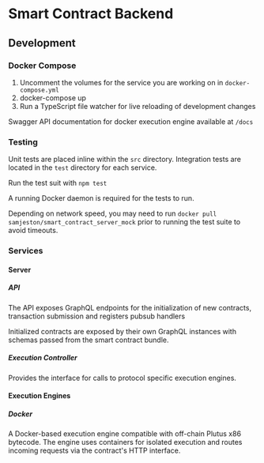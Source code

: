 # Smart Contract Backend

## Development

### Docker Compose
1. Uncomment the volumes for the service you are working on in `docker-compose.yml`
2. docker-compose up
3. Run a TypeScript file watcher for live reloading of development changes

Swagger API documentation for docker execution engine available at `/docs`

### Testing
Unit tests are placed inline within the `src` directory. Integration tests are located in the `test` directory for each service.

Run the test suit with `npm test`

A running Docker daemon is required for the tests to run.

Depending on network speed, you may need to run `docker pull samjeston/smart_contract_server_mock` prior to running the test suite to avoid timeouts.

### Services
#### Server
##### API
The API exposes GraphQL endpoints for the initialization of new contracts, transaction submission and registers pubsub handlers

Initialized contracts are exposed by their own GraphQL instances with schemas passed from the smart contract bundle.

##### Execution Controller

Provides the interface for calls to protocol specific execution engines.

#### Execution Engines
##### Docker
A Docker-based execution engine compatible with off-chain Plutus x86 bytecode. The engine uses containers for isolated execution and routes incoming requests via the contract's HTTP interface.

